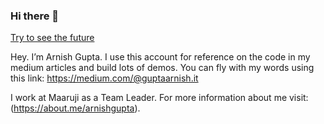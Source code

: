 ### Hi there 👋
[Try to see the future](https://github.com/guptarnish/guptarnish/blob/master/picture.png?raw=true)

Hey. I’m Arnish Gupta. I use this account for reference on the code in my medium articles and build lots of demos. You can fly with my words using this link: https://medium.com/@guptaarnish.it

I work at Maaruji as a Team Leader. For more information about me visit: (https://about.me/arnishgupta).
